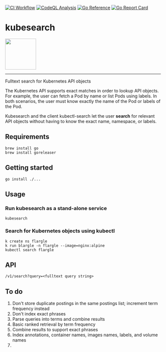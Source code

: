 [![CI Workflow](https://github.com/kubideh/kubesearch/actions/workflows/main.yml/badge.svg)](https://github.com/kubideh/kubesearch/actions/workflows/main.yml)
[![CodeQL Analysis](https://github.com/kubideh/kubesearch/actions/workflows/codeql-analysis.yml/badge.svg)](https://github.com/kubideh/kubesearch/actions/workflows/codeql-analysis.yml)
[![Go Reference](https://pkg.go.dev/badge/github.com/kubideh/kubesearch.svg)](https://pkg.go.dev/github.com/kubideh/kubesearch)
[![Go Report Card](https://goreportcard.com/badge/github.com/kubideh/kubesearch)](https://goreportcard.com/report/github.com/kubideh/kubesearch)

# kubesearch

<img src="https://github.com/kubernetes/community/blob/master/icons/png/control_plane_components/labeled/api-256.png?raw=true" width="100">

----

Fulltext search for Kubernetes API objects

The Kubernetes API supports exact matches in order to lookup API
objects. For example, the user can fetch a Pod by name or list Pods
using labels. In both scenarios, the user must know exactly the name
of the Pod or labels of the Pod.

Kubesearch and the client kubectl-search let the user **search**
for relevant API objects without having to know the exact name,
namespace, or labels.

## Requirements

```console
brew install go
brew install goreleaser
```

## Getting started

```console
go install ./...
```

## Usage

### Run kubesearch as a stand-alone service

```console
kubesearch
```

### Search for Kubernetes objects using kubectl

```console
k create ns flargle
k run blargle -n flargle --image=nginx:alpine
kubectl search flargle
```

## API

`/v1/search?query=<fulltext query string>`

## To do

1. Don't store duplicate postings in the same postings list; increment term frequency instead
2. Don't index exact phrases
3. Parse queries into terms and combine results
4. Basic ranked retrieval by term frequency
5. Combine results to support exact phrases
6. Index annotations, container names, images names, labels, and volume names
7. 
